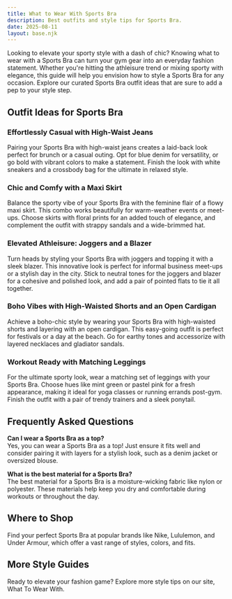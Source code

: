 ```yaml
---
title: What to Wear With Sports Bra
description: Best outfits and style tips for Sports Bra.
date: 2025-08-11
layout: base.njk
---
```


Looking to elevate your sporty style with a dash of chic? Knowing what to wear with a Sports Bra can turn your gym gear into an everyday fashion statement. Whether you're hitting the athleisure trend or mixing sporty with elegance, this guide will help you envision how to style a Sports Bra for any occasion. Explore our curated Sports Bra outfit ideas that are sure to add a pep to your style step.

## Outfit Ideas for Sports Bra

### Effortlessly Casual with High-Waist Jeans
Pairing your Sports Bra with high-waist jeans creates a laid-back look perfect for brunch or a casual outing. Opt for blue denim for versatility, or go bold with vibrant colors to make a statement. Finish the look with white sneakers and a crossbody bag for the ultimate in relaxed style.

### Chic and Comfy with a Maxi Skirt
Balance the sporty vibe of your Sports Bra with the feminine flair of a flowy maxi skirt. This combo works beautifully for warm-weather events or meet-ups. Choose skirts with floral prints for an added touch of elegance, and complement the outfit with strappy sandals and a wide-brimmed hat.

### Elevated Athleisure: Joggers and a Blazer
Turn heads by styling your Sports Bra with joggers and topping it with a sleek blazer. This innovative look is perfect for informal business meet-ups or a stylish day in the city. Stick to neutral tones for the joggers and blazer for a cohesive and polished look, and add a pair of pointed flats to tie it all together.

### Boho Vibes with High-Waisted Shorts and an Open Cardigan
Achieve a boho-chic style by wearing your Sports Bra with high-waisted shorts and layering with an open cardigan. This easy-going outfit is perfect for festivals or a day at the beach. Go for earthy tones and accessorize with layered necklaces and gladiator sandals.

### Workout Ready with Matching Leggings
For the ultimate sporty look, wear a matching set of leggings with your Sports Bra. Choose hues like mint green or pastel pink for a fresh appearance, making it ideal for yoga classes or running errands post-gym. Finish the outfit with a pair of trendy trainers and a sleek ponytail.

## Frequently Asked Questions

**Can I wear a Sports Bra as a top?**  
Yes, you can wear a Sports Bra as a top! Just ensure it fits well and consider pairing it with layers for a stylish look, such as a denim jacket or oversized blouse.

**What is the best material for a Sports Bra?**  
The best material for a Sports Bra is a moisture-wicking fabric like nylon or polyester. These materials help keep you dry and comfortable during workouts or throughout the day.

## Where to Shop

Find your perfect Sports Bra at popular brands like Nike, Lululemon, and Under Armour, which offer a vast range of styles, colors, and fits.

## More Style Guides

Ready to elevate your fashion game? Explore more style tips on our site, What To Wear With.